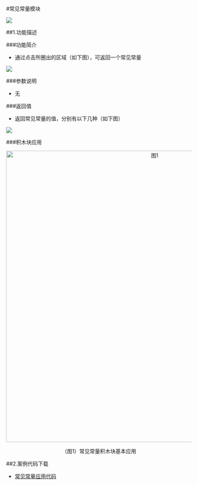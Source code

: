 #常见常量模块

![](/media/changjianchangliang.jpg)


##1.功能描述

###功能简介


* 通过点击所圈出的区域（如下图），可返回一个常见常量

![](/media/changjianchangliang1.jpg)


###参数说明

* 无


###返回值

* 返回常见常量的值，分别有以下几种（如下图）

![](/media/changjianchangliangfanhuizhi.jpg)

###积木块应用

<div align="center">
    <img src="/media/changjianchangliangyingyong.jpg" alt="图1" width="790">
    <p>（图1）常见常量积木块基本应用</p>
</div>

##2.案例代码下载
* <a href="../download/积木块说明案例源代码/changjianchangliangyingyong.txt" download="" target="_blank">常见常量应用代码</a>

